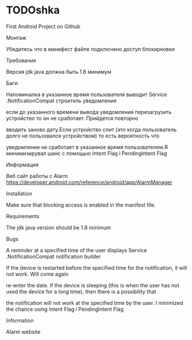 # TODOshka
First Android Project on Github

Монтаж

Убедитесь что в манифест файле подключено доступ блокирковки 

 <uses-permission android:name="android.permission.WAKE_LOCK"></uses-permission>
 
 Требования
 
 Версия jdk java должна быть 1.8 минимум 
 
 Баги
 
 Напоминалка в указанное время пользователя выводит Service .NotificationCompat строитель уведомления
 
 если до указанного времени вывода  уведомления перезагрузить устройство то он не сработает. Прийдется повторно
 
 вводить заново дату.Если устройство спит (это когда пользователь долго не пользовался устройством) то есть вероятность что 
 
 уведомление не сработает в указанное время пользователем.Я минимизирувал шанс  с помощью Intent Flag i PendingIntent Flag
 
 Информация
 
 Веб сайт работы с Alarm
 https://developer.android.com/reference/android/app/AlarmManager
  
  
  Installation

Make sure that blocking access is enabled in the manifest file.

Requirements

The jdk java version should be 1.8 minimum

Bugs

A reminder at a specified time of the user displays Service .NotificationCompat notification builder

If the device is restarted before the specified time for the notification, it will not work. Will come again

re-enter the date. If the device is sleeping (this is when the user has not used the device for a long time), then there is a possibility that

the notification will not work at the specified time by the user. I minimized the chance using Intent Flag i PendingIntent Flag

Information

Alarm website
 
